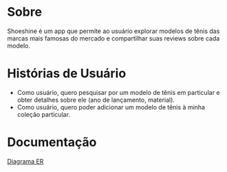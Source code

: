 # Sobre
Shoeshine é um app que permite ao usuário explorar modelos de tênis das marcas mais famosas do mercado e compartilhar suas reviews sobre cada modelo.

# Histórias de Usuário

* Como usuário, quero pesquisar por um modelo de tênis em particular e obter detalhes sobre ele (ano de lançamento, material).
* Como usuário, quero poder adicionar um modelo de tênis à minha coleção particular.

# Documentação
[Diagrama ER](https://drive.google.com/file/d/15JwOT5EAYjkhcYTZSVXbOENCwL182TdL/view?usp=sharing)